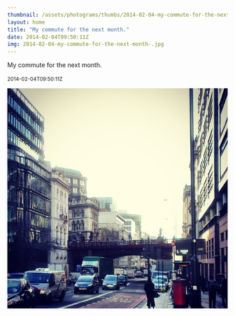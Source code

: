 ```yaml
---
thumbnail: /assets/photograms/thumbs/2014-02-04-my-commute-for-the-next-month-.png
layout: home
title: "My commute for the next month."
date: 2014-02-04T09:50:11Z
img: 2014-02-04-my-commute-for-the-next-month-.jpg
---
```


My commute for the next month.

<small>2014-02-04T09:50:11Z</small>

![My commute for the next month.](/assets/photograms/original/2014-02-04-my-commute-for-the-next-month-.jpg)
